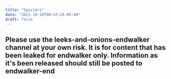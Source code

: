 ```yaml
---
title: "Spoilers"
date: "2021-10-10T00:47:26-05:00"
draft: false
---
```


## Please use the leeks-and-onions-endwalker channel at your own risk. It is for content that has been leaked for endwalker only. Information as it's been released should still be posted to endwalker-end